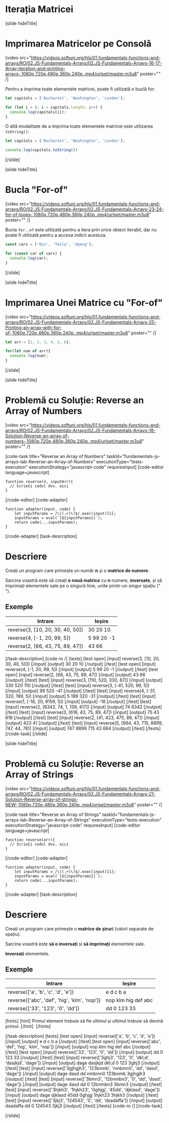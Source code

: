 # Iterația Matricei

[slide hideTitle]
# Imprimarea Matricelor pe Consolă

[video src="https://videos.softuni.org/hls/01.fundamentals-functions-and-arrays/RO/02.JS-Fundamentals-Arrays/02.JS-Fundamentals-Arrays-16-17-Array-iteration-and-printing-arrays-,1080p,720p,480p,360p,240p,.mp4/urlset/master.m3u8" poster="" /]

Pentru a imprima toate elementele matricei, poate fi utilizată o buclă for:

``` js live
let capitals = ['Bucharest', 'Washington', 'London'];

for (let i = 0; i < capitals.length; i++) {
  console.log(capitals[i]);
}
```

O altă modalitate de a imprima toate elementele matricei este utilizarea `toString()`:

``` js live
let capitals = ['Bucharest', 'Washington', 'London'];

console.log(capitals.toString())
```
[/slide]

[slide hideTitle]
# Bucla "For-of"
[video src="https://videos.softuni.org/hls/01.fundamentals-functions-and-arrays/RO/02.JS-Fundamentals-Arrays/02.JS-Fundamentals-Arrays-23-24-for-of-loops-,1080p,720p,480p,360p,240p,.mp4/urlset/master.m3u8" poster="" /]

Bucla `for..of` este utilizată pentru a itera prin orice obiect iterabil, dar nu poate fi utilizată pentru a accesa indicii acestuia. 

``` js live
const cars = ['Nio', 'Tesla', 'Xpeng'];

for (const car of cars) {
  console.log(car);
}
```
[/slide]

[slide hideTitle]
# Imprimarea Unei Matrice cu "For-of"
[video src="https://videos.softuni.org/hls/01.fundamentals-functions-and-arrays/RO/02.JS-Fundamentals-Arrays/02.JS-Fundamentals-Arrays-25-Printing-an-array-with-for-of-,1080p,720p,480p,360p,240p,.mp4/urlset/master.m3u8" poster="" /]

``` js live
let arr = [1, 2, 3, 4, 5, 6];

for(let num of arr){
  console.log(num);
}
```
[/slide]

[slide hideTitle]
# Problemă cu Soluție: Reverse an Array of Numbers
[video src="https://videos.softuni.org/hls/01.fundamentals-functions-and-arrays/RO/02.JS-Fundamentals-Arrays/02.JS-Fundamentals-Arrays-18-Solution-Reverse-an-array-of-numbers-,1080p,720p,480p,360p,240p,.mp4/urlset/master.m3u8" poster="" /]

[code-task title="Reverse an Array of Numbers" taskId="fundamentals-js-arrays-lab-Reverse-an-Array-of-Numbers" executionType="tests-execution" executionStrategy="javascript-code" requiresInput]
[code-editor language=javascript]
```
function reverse(n, inputArr){
  // Scrieți codul dvs. aici
}
```
[/code-editor]
[code-adapter]
```
function adapter(input, code) {
    let inputParams = /\((.+)\)$/.exec(input)[1];
    inputParams = eval(`[${inputParams}]`);
    return code(...inputParams);
}
```
[/code-adapter]
[task-description]
# Descriere
Creați un program care primește un număr **n** și o **matrice de numere**.

Sarcina voastră este să creați **o nouă matrice** cu **n** numere, **inversate**, și să imprimați elementele sale pe o singură linie, unite printr-un singur spațiu (" ").


## Exemple
|**Intrare**|**Ieșire**|
| --- | --- |
| reverse(3, [10, 20, 30, 40, 50]) | 30 20 10 |
| reverse(4, [-1, 20, 99, 5]) | 5 99 20 -1 |
| reverse(2, [66, 43, 75, 89, 47]) | 43 66 |

[/task-description]
[code-io /]
[tests]
[test open]
[input]
reverse(3, [10, 20, 30, 40, 50])
[/input]
[output]
30 20 10
[/output]
[/test]
[test open]
[input]
reverse(4, [-1, 20, 99, 5])
[/input]
[output]
5 99 20 -1
[/output]
[/test]
[test open]
[input]
reverse(2, [66, 43, 75, 89, 47])
[/input]
[output]
43 66
[/output]
[/test]
[test]
[input]
reverse(3, [110, 520, 330, 87])
[/input]
[output]
330 520 110
[/output]
[/test]
[test]
[input]
reverse(3, [-41, 520, 99, 5])
[/input]
[output]
99 520 -41
[/output]
[/test]
[test]
[input]
reverse(4, [-31, 320, 199, 5])
[/input]
[output]
5 199 320 -31
[/output]
[/test]
[test]
[input]
reverse(1, [-16, 20, 9159, 5])
[/input]
[output]
-16
[/output]
[/test]
[test]
[input]
reverse(2, [6342, 74, 1, 139, 417])
[/input]
[output]
74 6342
[/output]
[/test]
[test]
[input]
reverse(3, [616, 43, 75, 89, 47])
[/input]
[output]
75 43 616
[/output]
[/test]
[test]
[input]
reverse(2, [41, 423, 475, 89, 47])
[/input]
[output]
423 41
[/output]
[/test]
[test]
[input]
reverse(5, [664, 43, 715, 8899, 747, 44, 78])
[/input]
[output]
747 8899 715 43 664
[/output]
[/test]
[/tests]
[/code-task]
[/slide]

[slide hideTitle]
# Problemă cu Soluție: Reverse an Array of Strings

[video src="https://videos.softuni.org/hls/01.fundamentals-functions-and-arrays/RO/02.JS-Fundamentals-Arrays/02.JS-Fundamentals-Arrays-21-Solution-Reverse-array-of-strings-NEW-,1080p,720p,480p,360p,240p,.mp4/urlset/master.m3u8" poster="" /]

[code-task title="Reverse an Array of Strings" taskId="fundamentals-js-arrays-lab-Reverse-an-Array-of-Strings" executionType="tests-execution" executionStrategy="javascript-code" requiresInput]
[code-editor language=javascript]
```
function reverse(arr){
  // Scrieți codul dvs. aici
}
```
[/code-editor]
[code-adapter]
```
function adapter(input, code) {
    let inputParams = /\((.+)\)$/.exec(input)[1];
    inputParams = eval(`[${inputParams}]`);
    return code(...inputParams);
}
```
[/code-adapter]
[task-description]
# Descriere

Creați un program care primește o **matrice de șiruri** (valori separate de spațiu).

Sarcina voastră este **să o inversați** și **să imprimați** elementele sale.

**Inversați** elementele.

## Exemple
|**Intrare**|**Ieșire** |
| --- | --- |
| reverse(['a', 'b', 'c', 'd', 'e']) | e d c b a  |
| reverse(['abc', 'def', 'hig', 'klm', 'nop']) | nop klm hig def abc |
| reverse(['33', '123', '0', 'dd']) | dd 0 123 33 |

[hints]
[hint]
Primul element trebuie să fie ultimul și ultimul trebuie să devină primul.
[/hint] 
[/hints] 

[/task-description]
[tests]
[test open]
[input]
reverse(['a', 'b', 'c', 'd', 'e'])
[/input]
[output]
e d c b a
[/output]
[/test]
[test open]
[input]
reverse(['abc', 'def', 'hig', 'klm', 'nop'])
[/input]
[output]
nop klm hig def abc
[/output]
[/test]
[test open]
[input]
reverse(['33', '123', '0', 'dd'])
[/input]
[output]
dd 0 123 33
[/output]
[/test]
[test]
[input]
reverse(['3ghj3', '123', '0', 'dkl;d', 'dasjkjd', 'dage'])
[/input]
[output]
dage dasjkjd dkl;d 0 123 3ghj3
[/output]
[/test]
[test]
[input]
reverse(['3gjhgjh3', '123bnmb', 'nmbmn0', 'dd', 'dasd', 'dage'])
[/input]
[output]
dage dasd dd nmbmn0 123bnmb 3gjhgjh3
[/output]
[/test]
[test]
[input]
reverse(['3bmn3', '12bnmbn3', '0', 'dd', 'dasd', 'dage'])
[/input]
[output]
dage dasd dd 0 12bnmbn3 3bmn3
[/output]
[/test]
[test]
[input]
reverse(['3hjkh3', '1hjkh23', '0ghjgj', '45dd', 'djklasd', 'dage'])
[/input]
[output]
dage djklasd 45dd 0ghjgj 1hjkh23 3hjkh3
[/output]
[/test]
[test]
[input]
reverse(['3jkj3', '124543', '0', 'dd', 'dsadaffa'])
[/input]
[output]
dsadaffa dd 0 124543 3jkj3
[/output]
[/test]
[/tests]
[code-io /]
[/code-task]

[/slide]
